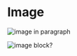 # Image

![image](https://api.slingacademy.com/public/sample-photos/1.jpeg) in paragraph

![image block?](https://api.slingacademy.com/public/sample-photos/1.jpeg)
